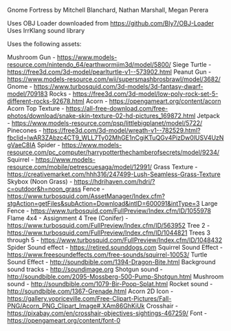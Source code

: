Gnome Fortress by Mitchell Blanchard, Nathan Marshall, Megan Perera

Uses OBJ Loader downloaded from https://github.com/Bly7/OBJ-Loader
Uses IrrKlang sound library

Uses the following assets:

Mushroom Gun - https://www.models-resource.com/nintendo_64/earthwormjim3d/model/5800/
Siege Turtle - https://free3d.com/3d-model/pearlturtle-v1--573902.html
Peanut Gun - https://www.models-resource.com/wii/supersmashbrosbrawl/model/3682/
Gnome - https://www.turbosquid.com/3d-models/3d-fantasy-dwarf-model/709183
Rocks - https://free3d.com/3d-model/low-poly-rock-set-5-different-rocks-92678.html
Acorn - https://opengameart.org/content/acorn
Acorn Top Texture - https://all-free-download.com/free-photos/download/snake-skin-texture-02-hd-pictures_169872.html
Jetpack - https://www.models-resource.com/psp/littlebigplanet/model/5722/
Pinecones - https://free3d.com/3d-model/wreath-v1--782529.html?fbclid=IwAR3ZAbzc4CT9_WLL7Ty02MhGE1nCgiKTuQGv4PizDw0lUSV4UzNgVaeC8IA
Spider - https://www.models-resource.com/pc_computer/harrypotterthechamberofsecrets/model/9234/
Squirrel - https://www.models-resource.com/mobile/petrescuesaga/model/12991/
Grass Texture - https://creativemarket.com/hhh316/247499-Lush-Seamless-Grass-Texture
Skybox (Noon Grass) - https://hdrihaven.com/hdri/?c=outdoor&h=noon_grass
Fence - https://www.turbosquid.com/AssetManager/Index.cfm?stgAction=getFiles&subAction=Download&intID=600091&intType=3
Large Fence - https://www.turbosquid.com/FullPreview/Index.cfm/ID/1055978
Flame 4x4 - Assignment 4
Tree (Conifer) - https://www.turbosquid.com/FullPreview/Index.cfm/ID/563952
Tree 2 - https://www.turbosquid.com/FullPreview/Index.cfm/ID/1044821
Trees 3 through 5 - https://www.turbosquid.com/FullPreview/Index.cfm/ID/1048432
Spider Sound effect - https://retired.sounddogs.com
Squirrel Sound Effect - https://www.freesoundeffects.com/free-sounds/squirrel-10053/
Turtle Sound Effect - http://soundbible.com/1394-Dragon-Bite.html
Background sound tracks - http://soundimage.org
Shotgun sound - http://soundbible.com/2095-Mossberg-500-Pump-Shotgun.html
Mushroom sound - http://soundbible.com/1079-Bir-Poop-Splat.html
Rocket sound - http://soundbible.com/1367-Grenade.html
Acorn 2D Icon - https://gallery.yopriceville.com/Free-Clipart-Pictures/Fall-PNG/Acorn_PNG_Clipart_Image#.XAm86GhKiUk
Crosshair - https://pixabay.com/en/crosshair-objectives-sightings-467259/
Font - https://opengameart.org/content/font-0
